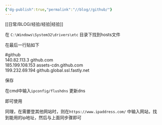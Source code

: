 ```yaml
---
{"dg-publish":true,"permalink":"//blog//github/"}
---
```



[[日常/BLOG/经验/经验\|经验]]


在 `C:\Windows\System32\drivers\etc` 目录下找到hosts文件


在最后一行贴如下


#github  
140.82.113.3 github.com  
185.199.108.153 assets-cdn.github.com  
199.232.69.194 github.global.ssl.fastly.net

保存  

在cmd中输入`ipconfig/flushdns`  更新dns

即可使用



同理，在需要登其他网站时，则在`https://www.ipaddress.com/` 中输入网站，找到能用的ip地址，然后与上面同步骤即可
